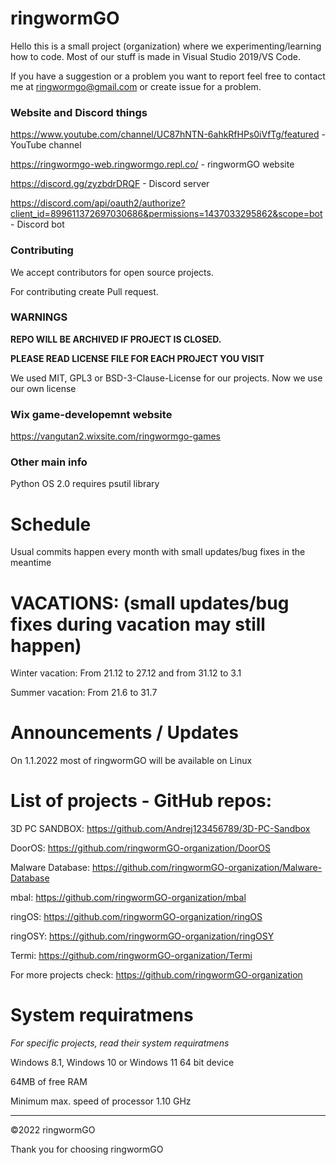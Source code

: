 # ringwormGO
Hello this is a small project (organization) where we experimenting/learning how to code. Most of our stuff is made in Visual Studio 2019/VS Code.

If you have a suggestion or a problem you want to report feel free to contact me at ringwormgo@gmail.com or create issue for a problem.

### Website and Discord things
https://www.youtube.com/channel/UC87hNTN-6ahkRfHPs0iVfTg/featured - YouTube channel

https://ringwormgo-web.ringwormgo.repl.co/ - ringwormGO website

https://discord.gg/zyzbdrDRQF - Discord server

https://discord.com/api/oauth2/authorize?client_id=899611372697030686&permissions=1437033295862&scope=bot - Discord bot

### Contributing
We accept contributors for open source projects.

For contributing create Pull request.

### WARNINGS

**REPO WILL BE ARCHIVED IF PROJECT IS CLOSED.**

**PLEASE READ LICENSE FILE FOR EACH PROJECT YOU VISIT**

We used MIT, GPL3 or BSD-3-Clause-License for our projects.
Now we use our own license

### Wix game-developemnt website
https://vangutan2.wixsite.com/ringwormgo-games

### Other main info
Python OS 2.0 requires psutil library

# Schedule
Usual commits happen every month with small updates/bug fixes in the meantime

# VACATIONS: (small updates/bug fixes during vacation may still happen)

Winter vacation: From 21.12 to 27.12 and from 31.12 to 3.1

Summer vacation: From 21.6 to 31.7

# Announcements / Updates
On 1.1.2022 most of ringwormGO will be available on Linux

# List of projects - GitHub repos:

3D PC SANDBOX: https://github.com/Andrej123456789/3D-PC-Sandbox

DoorOS: https://github.com/ringwormGO-organization/DoorOS

Malware Database: https://github.com/ringwormGO-organization/Malware-Database

mbal: https://github.com/ringwormGO-organization/mbal

ringOS: https://github.com/ringwormGO-organization/ringOS

ringOSY: https://github.com/ringwormGO-organization/ringOSY

Termi: https://github.com/ringwormGO-organization/Termi

For more projects check: https://github.com/ringwormGO-organization

# System requiratmens
*For specific projects, read their system requiratmens*

Windows 8.1, Windows 10 or Windows 11 64 bit device

64MB of free RAM

Minimum max. speed of processor 1.10 GHz

__________

©2022 ringwormGO

Thank you for choosing ringwormGO
